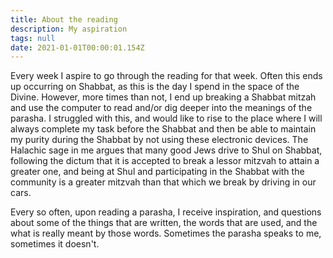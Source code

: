 ```yaml
---
title: About the reading
description: My aspiration
tags: null
date: 2021-01-01T00:00:01.154Z
---
```


Every week I aspire to go through the reading for that week. Often this ends up occurring on Shabbat, as this is the day I spend in the space of the Divine. However, more times than not, I end up breaking a Shabbat mitzah and use the computer to read and/or dig deeper into the meanings of the parasha. I struggled with this, and would like to rise to the place where I will always complete my task before the Shabbat and then be able to maintain my purity during the Shabbat by not using these electronic devices. The Halachic sage in me argues that many good Jews drive to Shul on Shabbat, following the dictum that it is accepted to break a lessor mitzvah to attain a greater one, and being at Shul and participating in the Shabbat with the community is a greater mitzvah than that which we break by driving in our cars.

Every so often, upon reading a parasha, I receive inspiration, and questions about some of the things that are written, the words that are used, and the what is really meant by those words. Sometimes the parasha speaks to me, sometimes it doesn't.
